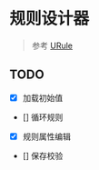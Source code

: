 # 规则设计器

> 参考 [URule](http://urule.bstek.com/index.html)

## TODO
- [x] 加载初始值
- [] 循环规则
- [x] 规则属性编辑
- [] 保存校验
